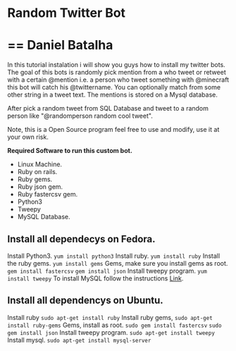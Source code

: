 Random Twitter Bot
========
==
  Daniel Batalha
==  
In this tutorial instalation i will show you guys how to install my twitter bots.
The goal of this bots is randomly pick mention from a who tweet or retweet with a certain @mention i.e. a person who tweet something with @minecraft this bot will catch his @twittername. You can optionally match from some other string in a tweet text. The mentions is stored on a Mysql database.

After pick a random tweet from SQL Database and tweet to a random person like "@randomperson random cool tweet". 

Note, this is a Open Source program feel free to use and modify, use it at your own risk.

**Required Software to run this custom bot.**

- Linux Machine.
- Ruby on rails.
- Ruby gems.
- Ruby json gem.
- Ruby fastercsv gem.
- Python3
- Tweepy
- MySQL Database.

## Install all dependecys on Fedora.
Install Python3.
`yum install python3`
Install ruby.
`yum install ruby`
Install the ruby gems.
`yum install gems`
Gems, make sure you install gems as root.
`gem install fastercsv`
`gem install json`
Install tweepy program.
`yum install tweepy`
To install MySQL follow the instructions [Link](http://www.if-not-true-then-false.com/2010/install-mysql-on-fedora-centos-red-hat-rhel/).

## Install all dependencys on Ubuntu.
Install ruby
`sudo apt-get install ruby`
Install ruby gems,
`sudo apt-get install ruby-gems`
Gems, install as root.
`sudo gem install fastercsv`
`sudo gem install json`
Install tweepy program.
`sudo apt-get install tweepy`
Install mysql.
`sudo apt-get install mysql-server`
